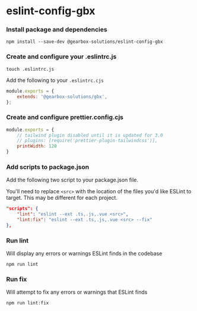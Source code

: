 # eslint-config-gbx

### Install package and dependencies
```
npm install --save-dev @gearbox-solutions/eslint-config-gbx
```

### Create and configure your .eslintrc.js
```
touch .eslintrc.js
```
Add the following to your `.eslintrc.cjs`
```js
module.exports = {
    extends: '@gearbox-solutions/gbx',
};
```

### Create and configure prettier.config.cjs
```js
module.exports = {
    // tailwind plugin disabled until it is updated for 3.0
    // plugins: [require('prettier-plugin-tailwindcss')],
    printWidth: 120
}
```

### Add scripts to package.json
Add the following two script to your package.json file.

You'll need to replace `<src>` with the location of the files you'd like ESLint to target. This may be different for each project.
```json
"scripts": {
	"lint": "eslint --ext .ts,.js,.vue <src>",
	"lint:fix": "eslint --ext .ts,.js,.vue <src> --fix"
},
```

### Run lint

Will display any errors or warnings ESLint finds in the codebase

```
npm run lint
```

### Run fix

Will attempt to fix any errors or warnings that ESLint finds

```
npm run lint:fix
```
